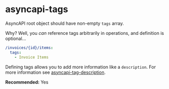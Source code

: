 # asyncapi-tags

AsyncAPI root object should have non-empty `tags` array.

Why? Well, you _can_ reference tags arbitrarily in operations, and definition is optional...

```yaml
/invoices/{id}/items:
  tags:
    - Invoice Items
```

Defining tags allows you to add more information like a `description`. For more information see [asyncapi-tag-description](#asyncapi-tag-description).

**Recommended:** Yes
